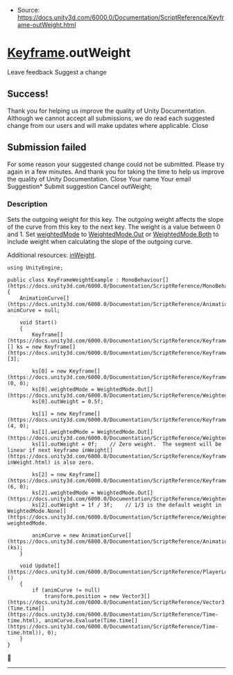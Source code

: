 * Source: https://docs.unity3d.com/6000.0/Documentation/ScriptReference/Keyframe-outWeight.html

#  [Keyframe](https://docs.unity3d.com/6000.0/Documentation/ScriptReference/Keyframe.html).outWeight
Leave feedback
Suggest a change
## Success!
Thank you for helping us improve the quality of Unity Documentation. Although we cannot accept all submissions, we do read each suggested change from our users and will make updates where applicable.
Close
## Submission failed
For some reason your suggested change could not be submitted. Please <a>try again</a> in a few minutes. And thank you for taking the time to help us improve the quality of Unity Documentation.
Close
Your name Your email Suggestion* Submit suggestion
Cancel
outWeight; 
### Description
Sets the outgoing weight for this key. The outgoing weight affects the slope of the curve from this key to the next key.
The weight is a value between 0 and 1. Set [weightedMode](https://docs.unity3d.com/6000.0/Documentation/ScriptReference/Keyframe-weightedMode.html) to [WeightedMode.Out](https://docs.unity3d.com/6000.0/Documentation/ScriptReference/WeightedMode.Out.html) or [WeightedMode.Both](https://docs.unity3d.com/6000.0/Documentation/ScriptReference/WeightedMode.Both.html) to include weight when calculating the slope of the outgoing curve.  
  
Additional resources: [inWeight](https://docs.unity3d.com/6000.0/Documentation/ScriptReference/Keyframe-inWeight.html).
```
using UnityEngine;  
  
public class KeyFrameWeightExample : MonoBehaviour[](https://docs.unity3d.com/6000.0/Documentation/ScriptReference/MonoBehaviour.html)
{
    AnimationCurve[](https://docs.unity3d.com/6000.0/Documentation/ScriptReference/AnimationCurve.html)  animCurve = null;  
  
    void Start()
    {
        Keyframe[](https://docs.unity3d.com/6000.0/Documentation/ScriptReference/Keyframe.html)[] ks = new Keyframe[](https://docs.unity3d.com/6000.0/Documentation/ScriptReference/Keyframe.html)[3];  
  
        ks[0] = new Keyframe[](https://docs.unity3d.com/6000.0/Documentation/ScriptReference/Keyframe.html)(0, 0);
        ks[0].weightedMode = WeightedMode.Out[](https://docs.unity3d.com/6000.0/Documentation/ScriptReference/WeightedMode.Out.html);
        ks[0].outWeight = 0.5f;  
  
        ks[1] = new Keyframe[](https://docs.unity3d.com/6000.0/Documentation/ScriptReference/Keyframe.html)(4, 0);
        ks[1].weightedMode = WeightedMode.Out[](https://docs.unity3d.com/6000.0/Documentation/ScriptReference/WeightedMode.Out.html);
        ks[1].outWeight = 0f;    // Zero weight.  The segment will be linear if next keyframe inWeight[](https://docs.unity3d.com/6000.0/Documentation/ScriptReference/Keyframe-inWeight.html) is also zero.  
  
        ks[2] = new Keyframe[](https://docs.unity3d.com/6000.0/Documentation/ScriptReference/Keyframe.html)(6, 0);
        ks[2].weightedMode = WeightedMode.Out[](https://docs.unity3d.com/6000.0/Documentation/ScriptReference/WeightedMode.Out.html);
        ks[2].outWeight = 1f / 3f;    // 1/3 is the default weight in WeightedMode.None[](https://docs.unity3d.com/6000.0/Documentation/ScriptReference/WeightedMode.None.html) weightedMode.  
  
        animCurve = new AnimationCurve[](https://docs.unity3d.com/6000.0/Documentation/ScriptReference/AnimationCurve.html)(ks);
    }  
  
    void Update[](https://docs.unity3d.com/6000.0/Documentation/ScriptReference/PlayerLoop.Update.html)()
    {
        if (animCurve != null)
            transform.position = new Vector3[](https://docs.unity3d.com/6000.0/Documentation/ScriptReference/Vector3.html)(Time.time[](https://docs.unity3d.com/6000.0/Documentation/ScriptReference/Time-time.html), animCurve.Evaluate(Time.time[](https://docs.unity3d.com/6000.0/Documentation/ScriptReference/Time-time.html)), 0);
    }
}

```

* * *
